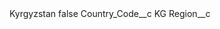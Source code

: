 <?xml version="1.0" encoding="UTF-8"?>
<CustomMetadata xmlns="http://soap.sforce.com/2006/04/metadata" xmlns:xsi="http://www.w3.org/2001/XMLSchema-instance" xmlns:xsd="http://www.w3.org/2001/XMLSchema">
    <label>Kyrgyzstan</label>
    <protected>false</protected>
    <values>
        <field>Country_Code__c</field>
        <value xsi:type="xsd:string">KG</value>
    </values>
    <values>
        <field>Region__c</field>
        <value xsi:nil="true"/>
    </values>
</CustomMetadata>
